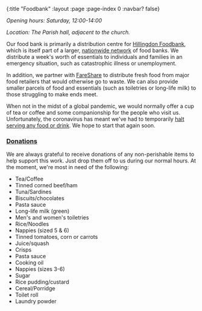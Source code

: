 {:title "Foodbank"
 :layout :page
 :page-index 0
 :navbar? false}

*Opening hours: Saturday, 12:00-14:00*

*Location: The Parish hall, adjacent to the church.*

Our food bank is primarily a distribution centre for [Hillingdon Foodbank](https://hillingdon.foodbank.org.uk/), which is itself part of a larger, [nationwide network](https://www.trusselltrust.org/) of food banks. We distribute a week's worth of essentials to individuals and families in an emergency situation, such as catastrophic illness or unemployment.

In addition, we partner with [FareShare](https://fareshare.org.uk/) to distribute fresh food from major food retailers that would otherwise go to waste. We can also provide smaller parcels of food and essentials (such as toiletries or long-life milk) to those struggling to make ends meet.

When not in the midst of a global pandemic, we would normally offer a cup of tea or coffee and some companionship for the people who visit us. Unfortunately, the coronavirus has meant we've had to temporarily [halt serving any food or drink](../../posts-output/2020-03-21-foodbank-changes/). We hope to start that again soon.

### [Donations](#donations)

We are always grateful to receive donations of any non-perishable items to help support this work. Just drop them off to us during our normal hours. At the moment, we're most in need of the following:

 * Tea/Coffee
 * Tinned corned beef/ham
 * Tuna/Sardines
 * Biscuits/chocolates
 * Pasta sauce
 * Long-life milk (green)
 * Men's and women's toiletries
 * Rice/Noodles
 * Nappies (sized 5 & 6)
 * Tinned tomatoes, corn or carrots
 * Juice/squash
 * Crisps
 * Pasta sauce
 * Cooking oil
 * Nappies (sizes 3-6)
 * Sugar
 * Rice pudding/custard
 * Cereal/Porridge
 * Toilet roll
 * Laundry powder
